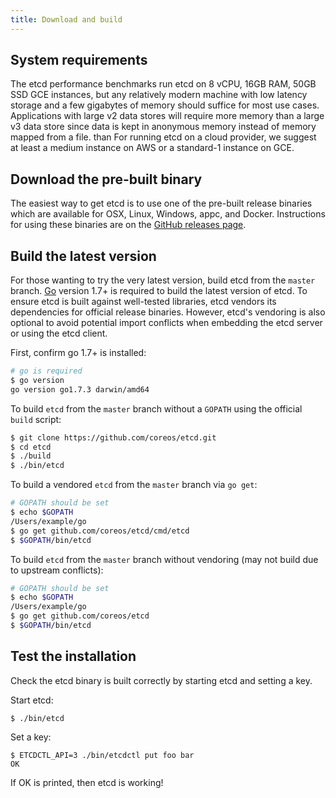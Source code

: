 ```yaml
---
title: Download and build
---
```


## System requirements

The etcd performance benchmarks run etcd on 8 vCPU, 16GB RAM, 50GB SSD GCE instances, but any relatively modern machine with low latency storage and a few gigabytes of memory should suffice for most use cases. Applications with large v2 data stores will require more memory than a large v3 data store since data is kept in anonymous memory instead of memory mapped from a file. than For running etcd on a cloud provider, we suggest at least a medium instance on AWS or a standard-1 instance on GCE.

## Download the pre-built binary

The easiest way to get etcd is to use one of the pre-built release binaries which are available for OSX, Linux, Windows, appc, and Docker. Instructions for using these binaries are on the [GitHub releases page][github-release].

## Build the latest version

For those wanting to try the very latest version, build etcd from the `master` branch. [Go](https://golang.org/) version 1.7+ is required to build the latest version of etcd. To ensure etcd is built against well-tested libraries, etcd vendors its dependencies for official release binaries. However, etcd's vendoring is also optional to avoid potential import conflicts when embedding the etcd server or using the etcd client.

First, confirm go 1.7+ is installed:

```sh
# go is required
$ go version
go version go1.7.3 darwin/amd64

```

To build `etcd` from the `master` branch without a `GOPATH` using the official `build` script:

```sh
$ git clone https://github.com/coreos/etcd.git
$ cd etcd
$ ./build
$ ./bin/etcd
```

To build a vendored `etcd` from the `master` branch via `go get`:

```sh
# GOPATH should be set
$ echo $GOPATH
/Users/example/go
$ go get github.com/coreos/etcd/cmd/etcd
$ $GOPATH/bin/etcd
```

To build `etcd` from the `master` branch without vendoring (may not build due to upstream conflicts):

```sh
# GOPATH should be set
$ echo $GOPATH
/Users/example/go
$ go get github.com/coreos/etcd
$ $GOPATH/bin/etcd
```

## Test the installation

Check the etcd binary is built correctly by starting etcd and setting a key.

Start etcd:

```
$ ./bin/etcd
```

Set a key:

```
$ ETCDCTL_API=3 ./bin/etcdctl put foo bar
OK
```

If OK is printed, then etcd is working!

[build-script]: ../build
[cmd-directory]: ../cmd
[github-release]: https://github.com/coreos/etcd/releases/
[go]: https://golang.org/doc/install
